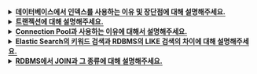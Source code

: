 <!-- 데이터베이스에서 인덱스를 사용하는 이유 및 장단점에 대해 설명해주세요. -->
<details>
  <summary><span style="border-bottom:0.05em solid"><strong>데이터베이스에서 인덱스를 사용하는 이유 및 장단점에 대해 설명해주세요.</strong></span></summary>
<hr>
데이터베이스에서 인덱스를 사용하는 이유는 검색 성능을 향상시키기 위함입니다.

조회 속도가 빠르다는 장점이 있지만,
정렬된 상태를 계속 유지시켜줘야하기 때문에 데이터를 삽입, 수정, 삭제 시에 성능 저하가 발생할 수 있습니다.
또한, 인덱스를 관리하기 위해서는 데이터베이스에 추가적인 저장 공간이 필요합니다.
<br></br>

  <details>
    <summary><span style="border-bottom:0.05em solid"><strong>인덱스를 사용하면 좋은 경우</strong></span></summary>
    
    (1) 규모가 작지 않은 테이블에서

    (2) INSERT / UPDATE / DELETE가 자주 발생하지 않는 컬럼,

    (3) 혹은 JOIN / WHERE / ORDER BY에 자주 사용되는 컬럼,

    (4) 혹은 데이터의 중복도가 낮은 컬럼

  </details>
  <details>
    <summary><span style="border-bottom:0.05em solid"><strong>인덱스 테이블</strong></span></summary>
    B+Tree 형식으로 정렬되어 있는 INDEX 테이블을 이용하여 조회 속도를 향상시킬 수 있습니다.

    🔎 밸런스 트리(Balanced Tree)란?
    트리의 노드가 한 방향으로 쏠리지 않도록,
    노드 삽입 및 삭제 시 특정 규칙에 맞게 재정렬되어 왼쪽과
    오른쪽 자식 양쪽 수의 밸런스를 유지하는 트리이다.

    항상 양쪽 자식의 밸런스를 유지하므로,
    무조건 O(logN)의 시간 복잡도를 가지게 된다.

    하지만, 노드 삽입 및 삭제 시 발생하는 재정렬 작업 때문에
    탐색을 제외한 작업에서는 일반 Tree보다 성능이 좋지 않다.

  </details>
<hr>
</details>

<!-- 트랜젝션에 대해 설명해주세요. -->
<details>
  <summary><span style="border-bottom:0.05em solid"><strong>트랜젝션에 대해 설명해주세요.</strong></span></summary>
<hr>
트랜잭션이란 데이터베이스의 상태를 변화시키는 하나의 논리적인 작업 단위입니다.
원자성, 일관성, 독립성, 지속성의 특징을 가지고 있습니다.
<br></br>

  <details>
    <summary><span style="border-bottom:0.05em solid"><strong>트랜젝션의 4가지 특징</strong></span></summary>
  
    [원자성] A(Atomic)
    원자성은 Transaction을 구성하는 연산들이 모두 정상적으로 실행되거나 하나도 실행되지 않아야 한다는
    all-or-nothing방식을 의미합니다. 수행중에 한작업이라도 실패하면 전부를 rollback하고 모두 성공해야 commit합니다.
    [일관성] C(Consistency)
    Transaction이 성공적으로 수행된 후에도 데이터베이스가 일관된 상태를 유지해야 함을 의미합니다.
    Transaction이 수행되는 과정에서는 일관되지 않을 수 있어도 Transaction이 완료되면 데이터베이스가 일관된 상태를 유지해야됨을 의미합니다.
    [격리성] I(Isolation)
    현재 수행 중인 Transaction이 완료될 때까지 Transaction이 생성한 중간 연산 결과에 다른 Transaction들이 접근할 수 없음을 의미합니다.
    [지속성] D(Durability)
    데이터베이스에 반영한 수행결과는 어떠한 경우에도 손실되지 않고 영구적이어야 함을 의미합니다.
    시스템 장애가 발생하더라도 Transaction작업 결과는 없어지지 않고 데이터베이스에 그대로 남아있어야 한다는 의미입니다.
    장애 발생시 데이터베이스를 원상태로 복구하기 위함입니다.

  </details>
<hr>
</details>

<!-- Connection Pool과 사용하는 이유에 대해서 설명해주세요. -->
<details>
  <summary><span style="border-bottom:0.05em solid"><strong>Connection Pool과 사용하는 이유에 대해서 설명해주세요.</strong></span></summary>

<hr>

WAS(웹 컨테이너)가 실행 될 때 DB연결을 위해 미리 일정 수의 Connection 객체를 만들어 Pool에 저장했다가

사용자의 요청이 발생하면 Pool에서 생성되어 있는 Connection 객체를 빌려주고
사용자가 사용이 끝나면 Connection 객체를 다시 Pool에 반환하여 보관하는 기법입니다.
커넥션 풀을 사용하면 생성 비용과 시간을 줄이고 DB 접근 시간을 단축시킵니다.
또한, 미리 정해진 숫자의 Connection을 통해서 DB에 걸리는 부하를 조정하고 서버의 한정적인 자원을 효율적으로 사용할 수 있습니다.

  <details>
    <summary><span style="border-bottom:0.05em solid"><strong>Spring Application에서 Connection Pool의 Connection 수를 변경하는 방법과 기본값</strong></span></summary>

<b>Hikari Connection Pool의 경우 maximumPoolSize's default value = 10</b>

```java
@Configuration
public class DatasourceConfig {
  @Value("${spring.datasource.username}")
  private String username;

  @Value("${spring.datasource.password}")
  private String password;

  @Value("${spring.datasource.url}")
  private String url;

  @Bean
  @Qualifier("dataSource")
  @Primary
  public DataSource oingDataSource() {
      HikariConfig hikariConfig = new HikariConfig();

      hikariConfig.setUsername(username);
      hikariConfig.setPassword(password);
      hikariConfig.setJdbcUrl(url);
      hikariConfig.setMaximumPoolSize(75); // <- Size를 75로 조정

      return new HikariDataSource(hikariConfig);
  }
  ...
}

```

      or

```ssh
  // application.yml

  spring:
  datasource:
    hikari:
      maximum-pool-size: 50 <- Size를 50으로 조정
```

  </details>
<hr>
</details>

<details>
  <summary><span style="border-bottom:0.05em solid"><strong>Elastic Search의 키워드 검색과 RDBMS의 LIKE 검색의 차이에 대해 설명해주세요.</strong></span></summary>
<hr>
Elastic Search의 키워드 검색은 Inverted Index 구조로 데이터를 저장해서 키워드를 분리합니다.
동의어나 유의어를 활용한 검색이 가능하며, 비정형 데이터의 색인과 검색이 가능하고, 역색인 지원으로 매우 빠른 검색이 가능합니다.
또한, 형태소 분석을 통한 자연어 처리가 가능하다는 차이점이 있습니다.
<br></br>
반면, RDBMS는 LIKE 검색을 통해 와일드카드로 시작하지 않는 경우에만 인덱스를 사용하여 데이터 검색을 합니다.
그러나 단순 텍스트 매칭에 대한 검색만을 제공하고, 비정형 데이터의 색인과 검색이 불가능합니다.
<br></br>

  <details>
    <summary><span style="border-bottom:0.05em solid"><strong>🔎 Elastic Search</strong></span></summary>
    
    Elasticsearch는 Apache Lucene 기반의 오픈소스 실시간 분산 검색 엔진입니다
    Apache Lucene은 내부적으로 Inverted File Index를 활용하여 색인 구조를 생성합니다.
    이를 기반으로 하는 Elasticsearch 또한 동일한 방식으로 색인 구조를 생성하여 데이터를 저장합니다.

  </details>
  <details>
    <summary><span style="border-bottom:0.05em solid"><strong>Inverted Index (역색인)</strong></span></summary>
 
    역색인은 특정 키워드(Term)로 포함하고 있는 문서들에 대한 Primary Key를 맵핑하는 인덱스 테이블을 생성하며, 이 테이블을 활용하여 빠른 문서 탐색을 가능케 합니다.
    검색엔진에서 역색인 인덱스 테이블은 주로 BTree, Trie, Hash Table 등의 자료구조를 활용하여 구현됩니다.

  </details>
  <details>
    <summary><span style="border-bottom:0.05em solid"><strong>ES - 랭킹 알고리즘</strong></span></summary>

    Elastic Search는 랭킹 알고리즘을 통해서 가장 유사한 순서대로 결과를 나타냅니다.
    BM25(a.k.a Okapi BM25)는 주어진 쿼리에 대해 문서와의 연관성을 평가하는 랭킹 함수로 사용되는 알고리즘이며, BM25는 엘라스틱서치 5.0부터 default로 적용되었습니다.

  </details>
<hr>
</details>

<!-- RDBMS에서 JOIN과 그 종류에 대해 설명해주세요. -->
<details>
  <summary><span style="border-bottom:0.05em solid"><strong>RDBMS에서 JOIN과 그 종류에 대해 설명해주세요.</strong></span></summary>
<hr>

JOIN은 두 개 이상의 테이블을 묶어서 하나의 결과물을 만들어서 데이터를 검색하는 방법입니다.
(1) INNER JOIN : 두 테이블의 교집합, 즉 두 테이블간 JOIN 조건을 만족하는 행을 반환합니다.
(2) OUTER JOIN: 조인 조건에서 동일한 값이 없는 행도 같이 반환합니다.

- LEFT OUTER JOIN : 왼쪽 테이블의 모든 행이 결과 테이블에 표기됩니다.
- RIGHT OUTER JOIN : 오른쪽 테이블의 모든 행이 결과 테이블에 표기됩니다.
- FULL OUTER JOIN : 두 테이블을 기반으로 조인 조건에 만족하지 않는 행까지 모두 표기합니다.

(3) CROSS JOIN: Cartesian Product(카디션 곱)이라고도 하며 조인되는 두 테이블에서 곱집합을 반환합니다.
(4) SELF JOIN: 자기 자신의 속성과 조건에 맞는 튜플을 조인하는 것입니다.

<div style="width: 40%">

![SQL JOIN](./images/joins.png)

</div>

<hr>
</details>
